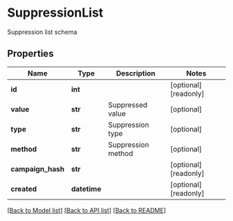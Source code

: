 # SuppressionList

Suppression list schema
## Properties
Name | Type | Description | Notes
------------ | ------------- | ------------- | -------------
**id** | **int** |  | [optional] [readonly] 
**value** | **str** | Suppressed value | [optional] 
**type** | **str** | Suppression type | [optional] 
**method** | **str** | Suppression method | [optional] 
**campaign_hash** | **str** |  | [optional] [readonly] 
**created** | **datetime** |  | [optional] [readonly] 

[[Back to Model list]](../README.md#documentation-for-models) [[Back to API list]](../README.md#documentation-for-api-endpoints) [[Back to README]](../README.md)


